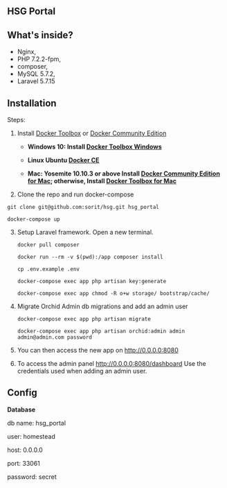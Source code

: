 ## HSG Portal

## What's inside?
* Nginx,
* PHP 7.2.2-fpm,
* composer,
* MySQL 5.7.2,
* Laravel 5.7.15

## Installation
Steps:

1. Install [Docker Toolbox](https://docs.docker.com/toolbox/overview/) or [Docker Community Edition](https://store.docker.com/search?type=edition&offering=community) 

   * **Windows 10: Install [Docker Toolbox Windows](https://docs.docker.com/docker-for-windows/)**
   
   * **Linux Ubuntu [Docker CE](https://docs.docker.com/install/linux/docker-ce/ubuntu/)**

   * **Mac: Yosemite 10.10.3 or above Install [Docker Community Edition for Mac](https://store.docker.com/editions/community/docker-ce-desktop-mac); otherwise, Install [Docker Toolbox for Mac](https://docs.docker.com/docker-for-mac/)**

2. Clone the repo and run docker-compose

```git clone git@github.com:sorit/hsg.git hsg_portal```

```docker-compose up```

3. Setup Laravel framework. Open a new terminal.

    ```docker pull composer```

    ```docker run --rm -v $(pwd):/app composer install```

    ```cp .env.example .env```

    ```docker-compose exec app php artisan key:generate```

    ```docker-compose exec app chmod -R o+w storage/ bootstrap/cache/```

4. Migrate Orchid Admin db migrations and add an admin user

    ```docker-compose exec app php artisan migrate```
    
    ```docker-compose exec app php artisan orchid:admin admin admin@admin.com password```

5. You can then access the new app on http://0.0.0.0:8080
6. To access the admin panel http://0.0.0.0:8080/dashboard
   Use the credentials used when adding an admin user.

## Config
**Database**

 db name: hsg_portal 
 
 user: homestead
 
 host: 0.0.0.0
 
 port: 33061
 
 password: secret


